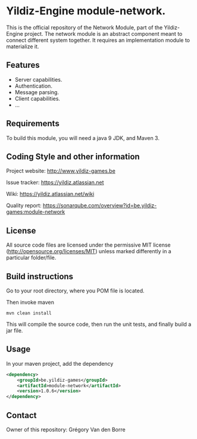 # Yildiz-Engine module-network.

This is the official repository of the Network Module, part of the Yildiz-Engine project.
The network module is an abstract component meant to connect different system together.
It requires an implementation module to materialize it.

## Features

* Server capabilities.
* Authentication.
* Message parsing.
* Client capabilities.
* ...

## Requirements

To build this module, you will need a java 9 JDK, and Maven 3.

## Coding Style and other information

Project website:
http://www.yildiz-games.be

Issue tracker:
https://yildiz.atlassian.net

Wiki:
https://yildiz.atlassian.net/wiki

Quality report:
https://sonarqube.com/overview?id=be.yildiz-games:module-network

## License

All source code files are licensed under the permissive MIT license
(http://opensource.org/licenses/MIT) unless marked differently in a particular folder/file.

## Build instructions
Go to your root directory, where you POM file is located.

Then invoke maven

	mvn clean install

This will compile the source code, then run the unit tests, and finally build a jar file.

## Usage

In your maven project, add the dependency

```xml
<dependency>
    <groupId>be.yildiz-games</groupId>
    <artifactId>module-network</artifactId>
    <version>1.0.6</version>
</dependency>
```
## Contact
Owner of this repository: Grégory Van den Borre